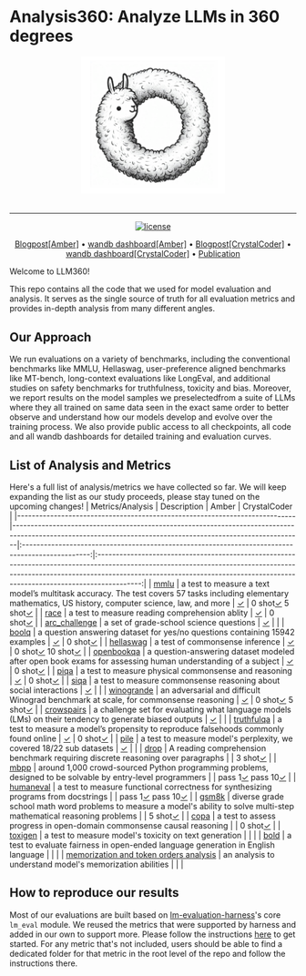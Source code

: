# Analysis360: Analyze LLMs in 360 degrees

<div align="center">
   <img src="./docs/imgs/llm360-big.png" height=50% width=50%><br><br>
</div>

---

<p align="center">
   <a href="https://github.com/LLM360/Analysis360/blob/dev/LICENSE"><img src="https://img.shields.io/badge/License-Apache_2.0-blue.svg" alt="license"></a>
</p>
<p align="center">
  <a href="">Blogpost[Amber]</a> •
  <a href="https://wandb.ai/llm360/Amber">wandb dashboard[Amber]</a> •
  <a href="">Blogpost[CrystalCoder]</a> •
  <a href="https://wandb.ai/llm360/CrystalCoder">wandb dashboard[CrystalCoder]</a> •
  <a href="">Publication</a>
</p>
Welcome to LLM360!

This repo contains all the code that we used for model evaluation and analysis. It serves as the single source of truth for all evaluation metrics and provides in-depth analysis from many different angles.

## Our Approach 

We run evaluations on a variety of benchmarks, including the conventional benchmarks like MMLU, Hellaswag, user-preference aligned benchmarks like MT-bench, long-context evaluations like LongEval, and additional studies on safety benchmarks for truthfulness, toxicity and bias. Moreover, we report results on the model samples we preselectedfrom a suite of LLMs where they all trained on same data seen in the exact same order to better observe and understand how our models develop and evolve over the training process. We also provide public access to all checkpoints, all code and all wandb dashboards for detailed training and evaluation curves.

## List of Analysis and Metrics

Here's a full list of analysis/metrics we have collected so far. We will keep expanding the list as our study proceeds, please stay tuned on the upcoming changes!
| Metrics/Analysis                                                           | Description                                                                                                                                                 |                                               Amber                                              |                                                                                                                      CrystalCoder                                                                                                                      |
|----------------------------------------------------------------------------|-------------------------------------------------------------------------------------------------------------------------------------------------------------|:------------------------------------------------------------------------------------------------:|:------------------------------------------------------------------------------------------------------------------------------------------------------------------------------------------------------------------------------------------------------:|
| [mmlu](https://arxiv.org/abs/2009.03300)                                   | a test to measure a text model’s multitask accuracy. The test covers 57 tasks including elementary mathematics, US history, computer science, law, and more |    [&check;](https://wandb.ai/llm360/Amber/reports/mmlu-23-12-05-12-00-27---Vmlldzo2MTc1Njkx)    |             0 shot[&check;](https://wandb.ai/llm360/CrystalCoder/reports/MMLU-0-shot-23-12-05-12-26-58---Vmlldzo2MTc1OTIw)  5 shot[&check;](https://wandb.ai/llm360/CrystalCoder/reports/MMLU-5-shot-23-12-05-12-31-30---Vmlldzo2MTc1OTgy)             |
| [race](https://arxiv.org/abs/1704.04683)                                   | a test to measure reading comprehension ablity                                                                                                              |    [&check;](https://wandb.ai/llm360/Amber/reports/race-23-12-05-12-01-31---Vmlldzo2MTc1NzAw)    |                                                                     0 shot[&check;](https://wandb.ai/llm360/CrystalCoder/reports/RACE-0-shot-23-12-05-12-27-47---Vmlldzo2MTc1OTI5)                                                                     |
| [arc_challenge](https://arxiv.org/abs/1803.05457)                          | a set of grade-school science questions                                                                                                                     |     [&check;](https://wandb.ai/llm360/Amber/reports/arc-23-12-05-12-02-08---Vmlldzo2MTc1NzA5)    |                                                                                                                                                                                                                                                        |
| [boolq](https://arxiv.org/abs/1905.10044)                                  | a question answering dataset for yes/no questions containing 15942 examples                                                                                 |    [&check;](https://wandb.ai/llm360/Amber/reports/boolq-23-12-05-12-03-24---Vmlldzo2MTc1NzE3)   |                                                                     0 shot[&check;](https://wandb.ai/llm360/CrystalCoder/reports/BoolQ-0-shot-23-12-05-12-28-19---Vmlldzo2MTc1OTM3)                                                                    |
| [hellaswag](https://arxiv.org/abs/1905.07830)                              | a test of commonsense inference                                                                                                                             |  [&check;](https://wandb.ai/llm360/Amber/reports/hellaswag-23-12-05-12-03-55---Vmlldzo2MTc1NzIw) |       0 shot[&check;](https://wandb.ai/llm360/CrystalCoder/reports/HellaSwag-0-shot-23-12-05-12-25-18---Vmlldzo2MTc1OTA0)  10 shot[&check;](https://wandb.ai/llm360/CrystalCoder/reports/HellaSwag-10-shot-23-12-05-12-47-16---Vmlldzo2MTc2MTAz)       |
| [openbookqa](https://arxiv.org/abs/1809.02789)                             | a question-answering dataset modeled after open book exams for assessing human understanding of a subject                                                   | [&check;](https://wandb.ai/llm360/Amber/reports/openbookqa-23-12-05-12-04-39---Vmlldzo2MTc1NzI1) |                                                                  0 shot[&check;](https://wandb.ai/llm360/CrystalCoder/reports/Openbook-QA-0-shot-23-12-05-12-48-00---Vmlldzo2MTc2MTE0)                                                                 |
| [piqa](https://arxiv.org/abs/1911.11641)                                   | a test to measure physical commonsense and reasoning                                                                                                        |    [&check;](https://wandb.ai/llm360/Amber/reports/piqa-23-12-05-12-05-40---Vmlldzo2MTc1NzMy)    |                                                                     0 shot[&check;](https://wandb.ai/llm360/CrystalCoder/reports/PIQA-0-shot-23-12-05-12-46-47---Vmlldzo2MTc2MTAx)                                                                     |
| [siqa](https://arxiv.org/abs/1904.09728)                                   | a test to measure commonsense reasoning about social interactions                                                                                           |    [&check;](https://wandb.ai/llm360/Amber/reports/siqa-23-12-05-12-07-33---Vmlldzo2MTc1NzUw)    |                                                                                                                                                                                                                                                        |
| [winogrande](https://arxiv.org/abs/1907.10641)                             | an adversarial and difficult Winograd benchmark at scale, for commonsense reasoning                                                                         | [&check;](https://wandb.ai/llm360/Amber/reports/winogrande-23-12-05-12-08-04---Vmlldzo2MTc1NzU1) |       0 shot[&check;](https://wandb.ai/llm360/CrystalCoder/reports/Winogrande-0-shot-23-12-05-12-30-16---Vmlldzo2MTc1OTY5)  5 shot[&check;](https://wandb.ai/llm360/CrystalCoder/reports/Winogrande-5-shot-23-12-05-12-28-46---Vmlldzo2MTc1OTQ3)       |
| [crowspairs](https://arxiv.org/abs/2010.00133)                             | a challenge set for evaluating what language models (LMs) on their tendency to generate biased outputs                                                      | [&check;](https://wandb.ai/llm360/Amber/reports/crowspairs-23-12-05-12-08-51---Vmlldzo2MTc1NzYz) |                                                                                                                                                                                                                                                        |
| [truthfulqa](https://arxiv.org/abs/2109.07958)                             | a test to measure a model’s propensity to reproduce falsehoods commonly found online                                                                        | [&check;](https://wandb.ai/llm360/Amber/reports/truthfulqa-23-12-05-12-12-08---Vmlldzo2MTc1Nzg4) |                                                                  0 shot[&check;](https://wandb.ai/llm360/CrystalCoder/reports/Truthful-QA-0-shot-23-12-05-12-49-09---Vmlldzo2MTc2MTIx)                                                                 |
| [pile](https://pile.eleuther.ai/)                                          | a test to measure model's perplexity, we covered 18/22 sub datasets                                                                                         |                      [&check;](https://wandb.ai/llm360/Amber/runs/ut4txpqk)                      |                                                                                                                                                                                                                                                        |
| [drop](https://arxiv.org/abs/1903.00161)                                   | A reading comprehension benchmark requiring discrete reasoning over paragraphs                                                                              |                                                                                                  |                                                                     3 shot[&check;](https://wandb.ai/llm360/CrystalCoder/reports/DROP-3-shot-23-12-05-12-55-44---Vmlldzo2MTc2MTU1)                                                                     |
| [mbpp](https://arxiv.org/abs/2108.07732)                                   | around 1,000 crowd-sourced Python programming problems, designed to be solvable by entry-level programmers                                                  |                                                                                                  |      pass 1[&check;](https://wandb.ai/llm360/CrystalCoder/reports/MBPP-pass-1-t-0-1-23-12-05-12-42-33---Vmlldzo2MTc2MDcw)  pass 10[&check;](https://wandb.ai/llm360/CrystalCoder/reports/MBPP-pass-10-t-0-1-23-12-05-12-41-45---Vmlldzo2MTc2MDYy)      |
| [humaneval](https://arxiv.org/abs/2107.03374)                              | a test to measure functional correctness for synthesizing programs from docstrings                                                                          |                                                                                                  | pass 1[&check;](https://wandb.ai/llm360/CrystalCoder/reports/HumanEval-pass-1-t-0-2-23-12-05-12-45-51---Vmlldzo2MTc2MDk0)  pass 10[&check;](https://wandb.ai/llm360/CrystalCoder/reports/HumanEval-pass-10-t-0-2-23-12-05-12-48-34---Vmlldzo2MTc2MTE2) |
| [gsm8k](https://arxiv.org/abs/2110.14168)                                  | diverse grade school math word problems to measure a model's ability to solve multi-step mathematical reasoning problems                                    |                                                                                                  | 5 shot[&check;](https://wandb.ai/llm360/CrystalCoder/reports/GSM8K-5-shot-23-12-05-12-50-29---Vmlldzo2MTc2MTI4)                                                                                                                                        |
| [copa](https://arxiv.org/abs/2203.08398)                                   | a test to assess progress in open-domain commonsense causal reasoning                                                                                       |                                                                                                  | 0 shot[&check;](https://wandb.ai/llm360/CrystalCoder/reports/COPA-0-shot-23-12-05-12-52-54---Vmlldzo2MTc2MTQy)                                                                                                                                         |
| [toxigen](https://arxiv.org/abs/2203.09509)                                | a test to measure model's toxicity on text generation                                                                                                       |                                                                                                  |                                                                                                                                                                                                                                                        |
| [bold](https://arxiv.org/abs/2101.11718)                                   | a test to evaluate fairness in open-ended language generation in English language                                                                           |                                                                                                  |                                                                                                                                                                                                                                                        |
| [memorization and token orders analysis](https://arxiv.org/abs/2202.07646) | an analysis to understand model's memorization abilities                                                                                                    |                                                                                                  |                                                                                                                                                                                                                                                        |
## How to reproduce our results
Most of our evaluations are built based on [lm-evaluation-harness](https://github.com/EleutherAI/lm-evaluation-harness)'s core `lm_eval` module. We reused the metrics that were supported by harness and added in our own to support more. Please follow the instructions [here](./harness/README.md) to get started. For any metric that's not included, users should be able to find a dedicated folder for that metric in the root level of the repo and follow the instructions there.